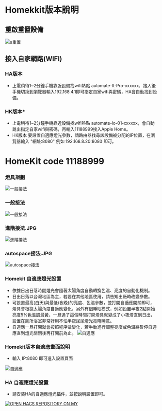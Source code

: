 # Homekkit版本說明
## 重啟重置設備
![a重置](image/homekit.JPG)
## 接入自家網路(WIFI)
### HA版本
 * 上電稍待1~2分鐘手機靠近設備找wifi熱點 automate-lt-Pro-xxxxxx，接入後手機切換到瀏覽器輸入192.168.4.1即可指定自家wifi與密碼，HA會自動找到設備。
### HK版本* 
 * 上電稍待1~2分鐘手機靠近設備找wifi熱點 automate-lo-01-xxxxxx，會自動跳出指定自家wifi與密碼，再輸入11188999接入Apple Home。
 * HK版本 要設置自適應燈光參數，請路由器找尋該設備被分配的IP位置，在瀏覽器輸入  "網址:8080" 例如 192.168.8.20:8080 即可。
# HomeKit code 11188999   

### 燈具規劃
![一般接法](image/燈具規劃.JPG)
### 一般接法
![一般接法](image/一般接法.JPG)
### 進階接法.JPG
![進階接法](image/進階接法.JPG)
### autospace接法.JPG
![autospace接法](image/autospace接法.JPG)

### Homekit 自適應燈光設置
* 依據日出日落時間燈光會隨著太陽角度自動轉換色溫、亮度的自動化機制。
* 日出日落以台灣地區為主，若要在其他地區使用，請告知出廠時改變參數。
* 可設置最高(白天)與最低(夜晚)的亮度、色溫參數，並打開自適應開關即可，燈具會根據太陽角度自適應變化，另外有個睡眠模式，例如設置半夜2點開始亮度5%色溫調最黃，一旦過了這個時間打開燈具就變成了小夜燈直到日出，設置在廁所浴室非常好用不怕半夜尿尿燈光亮瞎睡意。
* 自適應一旦打開就會按照程序做變化，若手動進行調整亮度或色溫將暫停自適應直到燈光關閉後再打開前為止。
![自適應](image/自適應.JPG)
### Homekit版本自適應畫面說明
* 輸入 IP:8080 即可進入設置頁面

![自適應](image/自適應頁面1.JPG)

### HA 自適應燈光設置
* 請安裝HA的自適應燈光插件，並按說明設置即可。

[![OPEN HACS REPOSITORY ON MY](https://my.home-assistant.io/badges/blueprint_import.svg)](https://my.home-assistant.io/redirect/hacs_repository/?owner=basnijholt&repository=adaptive-lighting&category=integration)
